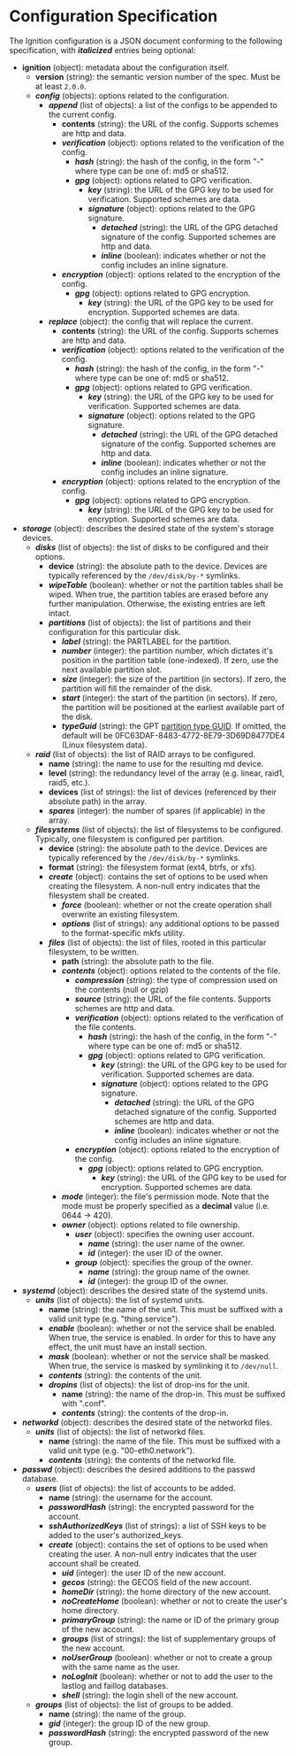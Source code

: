 # Configuration Specification #

The Ignition configuration is a JSON document conforming to the following specification, with **_italicized_** entries being optional:

* **ignition** (object): metadata about the configuration itself.
  * **version** (string): the semantic version number of the spec. Must be at least `2.0.0`.
  * **_config_** (objects): options related to the configuration.
    * **_append_** (list of objects): a list of the configs to be appended to the current config.
      * **contents** (string): the URL of the config. Supports schemes are http and data.
      * **_verification_** (object): options related to the verification of the config.
        * **_hash_** (string): the hash of the config, in the form "<type>-<value>" where type can be one of: md5 or sha512.
        * **_gpg_** (object): options related to GPG verification.
          * **_key_** (string): the URL of the GPG key to be used for verification. Supported schemes are data.
          * **_signature_** (object): options related to the GPG signature.
            * **_detached_** (string): the URL of the GPG detached signature of the config. Supported schemes are http and data.
            * **_inline_** (boolean): indicates whether or not the config includes an inline signature.
      * **_encryption_** (object): options related to the encryption of the config.
        * **_gpg_** (object): options related to GPG encryption.
          * **_key_** (string): the URL of the GPG key to be used for encryption. Supported schemes are data.
    * **_replace_** (object): the config that will replace the current.
      * **contents** (string): the URL of the config. Supports schemes are http and data.
      * **_verification_** (object): options related to the verification of the config.
        * **_hash_** (string): the hash of the config, in the form "<type>-<value>" where type can be one of: md5 or sha512.
        * **_gpg_** (object): options related to GPG verification.
          * **_key_** (string): the URL of the GPG key to be used for verification. Supported schemes are data.
          * **_signature_** (object): options related to the GPG signature.
            * **_detached_** (string): the URL of the GPG detached signature of the config. Supported schemes are http and data.
            * **_inline_** (boolean): indicates whether or not the config includes an inline signature.
      * **_encryption_** (object): options related to the encryption of the config.
        * **_gpg_** (object): options related to GPG encryption.
          * **_key_** (string): the URL of the GPG key to be used for encryption. Supported schemes are data.
* **_storage_** (object): describes the desired state of the system's storage devices.
  * **_disks_** (list of objects): the list of disks to be configured and their options.
    * **device** (string): the absolute path to the device. Devices are typically referenced by the `/dev/disk/by-*` symlinks.
    * **_wipeTable_** (boolean): whether or not the partition tables shall be wiped. When true, the partition tables are erased before any further manipulation. Otherwise, the existing entries are left intact.
    * **_partitions_** (list of objects): the list of partitions and their configuration for this particular disk.
      * **_label_** (string): the PARTLABEL for the partition.
      * **_number_** (integer): the partition number, which dictates it's position in the partition table (one-indexed). If zero, use the next available partition slot.
      * **_size_** (integer): the size of the partition (in sectors). If zero, the partition will fill the remainder of the disk.
      * **_start_** (integer): the start of the partition (in sectors). If zero, the partition will be positioned at the earliest available part of the disk.
      * **_typeGuid_** (string): the GPT [partition type GUID][part-types]. If omitted, the default will be 0FC63DAF-8483-4772-8E79-3D69D8477DE4 (Linux filesystem data).
  * **_raid_** (list of objects): the list of RAID arrays to be configured.
    * **name** (string): the name to use for the resulting md device.
    * **level** (string): the redundancy level of the array (e.g. linear, raid1, raid5, etc.).
    * **devices** (list of strings): the list of devices (referenced by their absolute path) in the array.
    * **_spares_** (integer): the number of spares (if applicable) in the array.
  * **_filesystems_** (list of objects): the list of filesystems to be configured. Typically, one filesystem is configured per partition.
    * **device** (string): the absolute path to the device. Devices are typically referenced by the `/dev/disk/by-*` symlinks.
    * **format** (string): the filesystem format (ext4, btrfs, or xfs).
    * **_create_** (object): contains the set of options to be used when creating the filesystem. A non-null entry indicates that the filesystem shall be created.
      * **_force_** (boolean): whether or not the create operation shall overwrite an existing filesystem.
      * **_options_** (list of strings): any additional options to be passed to the format-specific mkfs utility.
    * **_files_** (list of objects): the list of files, rooted in this particular filesystem, to be written.
      * **path** (string): the absolute path to the file.
      * **_contents_** (object): options related to the contents of the file.
        * **_compression_** (string): the type of compression used on the contents (null or gzip)
        * **_source_** (string): the URL of the file contents. Supports schemes are http and data.
        * **_verification_** (object): options related to the verification of the file contents.
          * **_hash_** (string): the hash of the config, in the form "<type>-<value>" where type can be one of: md5 or sha512.
          * **_gpg_** (object): options related to GPG verification.
            * **_key_** (string): the URL of the GPG key to be used for verification. Supported schemes are data.
            * **_signature_** (object): options related to the GPG signature.
              * **_detached_** (string): the URL of the GPG detached signature of the config. Supported schemes are http and data.
              * **_inline_** (boolean): indicates whether or not the config includes an inline signature.
        * **_encryption_** (object): options related to the encryption of the config.
          * **_gpg_** (object): options related to GPG encryption.
            * **_key_** (string): the URL of the GPG key to be used for encryption. Supported schemes are data.
      * **_mode_** (integer): the file's permission mode. Note that the mode must be properly specified as a **decimal** value (i.e. 0644 -> 420).
      * **_owner_** (object): options related to file ownership.
        * **_user_** (object): specifies the owning user account.
          * **_name_** (string): the user name of the owner.
          * **_id_** (integer): the user ID of the owner.
        * **_group_** (object): specifies the group of the owner.
          * **_name_** (string): the group name of the owner.
          * **_id_** (integer): the group ID of the owner.
* **_systemd_** (object): describes the desired state of the systemd units.
  * **_units_** (list of objects): the list of systemd units.
    * **name** (string): the name of the unit. This must be suffixed with a valid unit type (e.g. "thing.service").
    * **_enable_** (boolean): whether or not the service shall be enabled. When true, the service is enabled. In order for this to have any effect, the unit must have an install section.
    * **_mask_** (boolean): whether or not the service shall be masked. When true, the service is masked by symlinking it to `/dev/null`.
    * **_contents_** (string): the contents of the unit.
    * **_dropins_** (list of objects): the list of drop-ins for the unit.
      * **name** (string): the name of the drop-in. This must be suffixed with ".conf".
      * **_contents_** (string): the contents of the drop-in.
* **_networkd_** (object): describes the desired state of the networkd files.
  * **_units_** (list of objects): the list of networkd files.
    * **name** (string): the name of the file. This must be suffixed with a valid unit type (e.g. "00-eth0.network").
    * **_contents_** (string): the contents of the networkd file.
* **_passwd_** (object): describes the desired additions to the passwd database.
  * **_users_** (list of objects): the list of accounts to be added.
    * **name** (string): the username for the account.
    * **_passwordHash_** (string): the encrypted password for the account.
    * **_sshAuthorizedKeys_** (list of strings): a list of SSH keys to be added to the user's authorized_keys.
    * **_create_** (object): contains the set of options to be used when creating the user. A non-null entry indicates that the user account shall be created.
      * **_uid_** (integer): the user ID of the new account.
      * **_gecos_** (string): the GECOS field of the new account.
      * **_homeDir_** (string): the home directory of the new account.
      * **_noCreateHome_** (boolean): whether or not to create the user's home directory.
      * **_primaryGroup_** (string): the name or ID of the primary group of the new account.
      * **_groups_** (list of strings): the list of supplementary groups of the new account.
      * **_noUserGroup_** (boolean): whether or not to create a group with the same name as the user.
      * **_noLogInit_** (boolean): whether or not to add the user to the lastlog and faillog databases.
      * **_shell_** (string): the login shell of the new account.
  * **_groups_** (list of objects): the list of groups to be added.
    * **name** (string): the name of the group.
    * **_gid_** (integer): the group ID of the new group.
    * **_passwordHash_** (string): the encrypted password of the new group.

[part-types]: http://en.wikipedia.org/wiki/GUID_Partition_Table#Partition_type_GUIDs
